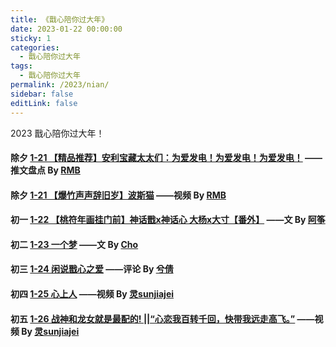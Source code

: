 ```yaml
---
title: 《戬心陪你过大年》
date: 2023-01-22 00:00:00
sticky: 1
categories: 
  - 戬心陪你过大年
tags: 
  - 戬心陪你过大年
permalink: /2023/nian/
sidebar: false
editLink: false
---
```


2023 戬心陪你过大年！

#### 除夕 <a href="/pages/3c2b40/">1-21 【精品推荐】安利宝藏太太们：为爱发电！为爱发电！为爱发电！</a> ——推文盘点 By [RMB](https://rmb7920081.lofter.com/)

#### 除夕 <a href="/pages/525e32/">1-21 【爆竹声声辞旧岁】波斯猫</a> ——视频 By [RMB](https://rmb7920081.lofter.com/)

#### 初一 <a href="/pages/4c1e3a/">1-22 【桃符年画挂门前】神话戬x神话心 大杨x大寸【番外】</a> ——文 By [阿筝](/categories/?category=阿筝)

#### 初二 <a href="/pages/72969c/">1-23  一个梦</a> ——文 By [Cho](/categories/?category=Cho)

#### 初三 <a href="https://zhangxiqian279.lofter.com/post/1f14ceb9_2b7f22714">1-24  闲说戬心之爱</a> ——评论 By [兮倩](https://zhangxiqian279.lofter.com/)

#### 初四 <a href="/pages/96928b/">1-25  心上人</a> ——视频 By [灵sunjiajei](https://ling5421.lofter.com/)

#### 初五 <a href="/pages/392f5b/">1-26  战神和龙女就是最配的! ||“心恋我百转千回，快带我远走高飞。”</a> ——视频 By [灵sunjiajei](/categories/?category=沈焉识)

<!-- more -->